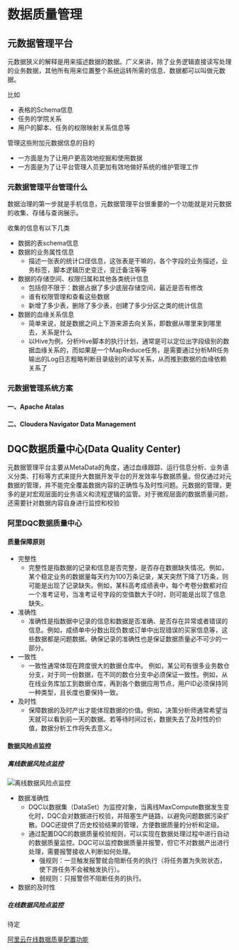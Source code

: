 # 数据质量管理

## 元数据管理平台

元数据狭义的解释是用来描述数据的数据。广义来讲，除了业务逻辑直接读写处理的业务数据，其他所有用来位置整个系统运转所需的信息、数据都可以叫做元数据。

比如

* 表格的Schema信息
* 任务的学院关系
* 用户的脚本、任务的权限映射关系信息等

管理这些附加元数据信息的目的

* 一方面是为了让用户更高效地挖掘和使用数据
* 一方面是为了让平台管理人员更加有效地做好系统的维护管理工作

### 元数据管理平台管理什么

数据治理的第一步就是手机信息，元数据管理平台很重要的一个功能就是对元数据的收集、存储与查询展示。

收集的信息有以下几类

* 数据的表schema信息
* 数据的业务属性信息
  * 描述一张表的统计口径信息，这张表是干嘛的，各个字段的业务描述，业务标签，脚本逻辑历史变迁，变迁备注等等
* 数据的存储空间、权限归属和其他各类统计信息
  * 包括但不限于：数据占据了多少底层存储空间，最近是否有修改
  * 谁有权限管理和查看这些数据
  * 新增了多少表，删除了多少表，创建了多少分区之类的统计信息
* 数据的血缘关系信息
  * 简单来说，就是数据之间上下游来源去向关系，即数据从哪里来到哪里去，关系是什么
  * 以Hive为例，分析Hive脚本的执行计划，通常是可以定位出字段级别的数据血缘关系的，而如果是一个MapReduce任务，是需要通过分析MR任务输出的Log日志粗略判断目录级别的读写关系，从而推到数据的血缘依赖关系了

### 元数据管理系统方案

#### 一、Apache Atalas

#### 二、Cloudera Navigator Data Management

## DQC数据质量中心(Data Quality Center)

元数据管理平台主要从MetaData的角度，通过血缘跟踪、运行信息分析、业务语义分类、打标等方式来提升大数据开发平台的开发效率与数据质量。但仅通过对元数据的管理，并不能完全覆盖数据内容的正确性与及时性问题。元数据的管理，更多的是对宏观层面的业务语义和流程逻辑的监管。对于微观层面的数据质量问题，还需要针对数据内容自身进行监控和校验

### 阿里DQC数据质量中心

#### 质量保障原则

* 完整性
  * 完整性是指数据的记录和信息是否完整，是否存在数据缺失情况。例如，某个稳定业务的数据量每天约为100万条记录，某天突然下降了1万条，则可能是出现了记录缺失。例如，某科高考成绩表中，每个考卷分数都对应一个准考证号，当准考证号字段的空值数大于0时，则可能是出现了信息缺失。
* 准确性
  * 准确性是指数据中记录的信息和数据是否准确、是否存在异常或者错误的信息。例如，成绩单中分数出现负数或订单中出现错误的买家信息等，这些数据都是问题数据。确保记录的准确性也是保证数据质量必不可少的一部分。
* 一致性
  * 一致性通常体现在跨度很大的数据仓库中。 例如，某公司有很多业务数仓分支，对于同一份数据，在不同的数仓分支中必须保证一致性。例如，从在线业务库加工到数据仓库，再到各个数据应用节点，用户ID必须保持同一种类型，且长度也要保持一致。
* 及时性
  * 保障数据的及时产出才能体现数据的价值。例如，决策分析师通常希望当天就可以看到前一天的数据。若等待时间过长，数据失去了及时性的价值，数据分析工作将失去意义。

#### 数据风险点监控

##### 离线数据风险点监控

![离线数据风险点监控](http://static-aliyun-doc.oss-cn-hangzhou.aliyuncs.com/assets/img/189276/156203022645909_zh-CN.png)

* 数据准确性
  * DQC以数据集（DataSet）为监控对象，当离线MaxCompute数据发生变化时，DQC会对数据进行校验，并阻塞生产链路，以避免问题数据污染扩散。DQC还提供了历史校验结果的管理，方便数据质量的分析和定级。
  * 通过配置DQC的数据质量校验规则，可以实现在数据处理过程中进行自动的数据质量监控。DQC可以监控数据质量并报警，但它不对数据产出进行处理，需要报警接收人判断如何处理。
    * 强规则：一旦触发报警就会阻断任务的执行（将任务置为失败状态，使下游任务不会被触发执行）。
    * 弱规则：只报警但不阻断任务的执行。
* 数据的及时性

##### 在线数据风险点监控

待定

[阿里云在线数据质量配置功能](https://help.aliyun.com/document_detail/73767.html?spm=a2c4g.11186623.6.793.1a493eebco95m4)
